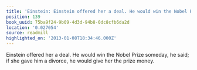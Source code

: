 ```yaml
---
title: 'Einstein: Einstein offered her a deal. He would win the Nobel Prize so…'
position: 139
book_uuid: 75ba9f24-9b09-4d3d-94b8-0dc8cfb6da2d
location: '0.027054'
source: readmill
highlighted_on: '2013-01-08T18:34:46.000Z'
---
```


Einstein offered her a deal. He would win the Nobel Prize someday, he said; if she gave him a divorce, he would give her the prize money.